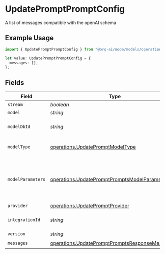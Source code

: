 # UpdatePromptPromptConfig

A list of messages compatible with the openAI schema

## Example Usage

```typescript
import { UpdatePromptPromptConfig } from "@orq-ai/node/models/operations";

let value: UpdatePromptPromptConfig = {
  messages: [],
};
```

## Fields

| Field                                                                                                              | Type                                                                                                               | Required                                                                                                           | Description                                                                                                        |
| ------------------------------------------------------------------------------------------------------------------ | ------------------------------------------------------------------------------------------------------------------ | ------------------------------------------------------------------------------------------------------------------ | ------------------------------------------------------------------------------------------------------------------ |
| `stream`                                                                                                           | *boolean*                                                                                                          | :heavy_minus_sign:                                                                                                 | N/A                                                                                                                |
| `model`                                                                                                            | *string*                                                                                                           | :heavy_minus_sign:                                                                                                 | N/A                                                                                                                |
| `modelDbId`                                                                                                        | *string*                                                                                                           | :heavy_minus_sign:                                                                                                 | The id of the resource                                                                                             |
| `modelType`                                                                                                        | [operations.UpdatePromptModelType](../../models/operations/updatepromptmodeltype.md)                               | :heavy_minus_sign:                                                                                                 | The modality of the model                                                                                          |
| `modelParameters`                                                                                                  | [operations.UpdatePromptPromptsModelParameters](../../models/operations/updatepromptpromptsmodelparameters.md)     | :heavy_minus_sign:                                                                                                 | Model Parameters: Not all parameters apply to every model                                                          |
| `provider`                                                                                                         | [operations.UpdatePromptProvider](../../models/operations/updatepromptprovider.md)                                 | :heavy_minus_sign:                                                                                                 | N/A                                                                                                                |
| `integrationId`                                                                                                    | *string*                                                                                                           | :heavy_minus_sign:                                                                                                 | The id of the resource                                                                                             |
| `version`                                                                                                          | *string*                                                                                                           | :heavy_minus_sign:                                                                                                 | N/A                                                                                                                |
| `messages`                                                                                                         | [operations.UpdatePromptPromptsResponseMessages](../../models/operations/updatepromptpromptsresponsemessages.md)[] | :heavy_check_mark:                                                                                                 | N/A                                                                                                                |